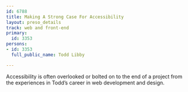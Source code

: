 ```yaml
---
id: 6788
title: Making A Strong Case For Accessibility
layout: preso_details
track: web and front-end
primary:
  id: 3353
persons:
- id: 3353
  full_public_name: Todd Libby

---
```

Accessibility is often overlooked or bolted on to the end of a project from the experiences in Todd’s career in web development and design. 